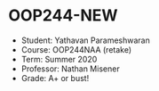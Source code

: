 # OOP244-NEW

* Student:    Yathavan Parameshwaran
* Course:     OOP244NAA (retake)
* Term:       Summer 2020
* Professor:  Nathan Misener
* Grade:      A+ or bust!
